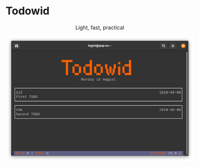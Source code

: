# Todowid

<p align="center">
    Light, fast, practical
</p>

<p align="center">
  <img src="assets/in-app.png"  alt="In App Image"/>
</p>
